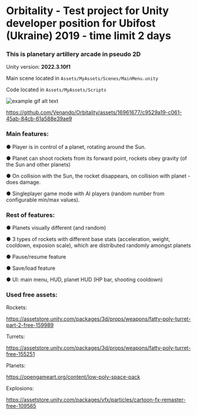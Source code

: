 # Orbitality - Test project for Unity developer position for Ubifost (Ukraine) 2019 - time limit 2 days
### This is planetary artillery arcade in pseudo 2D
 
 Unity version: **2022.3.10f1**

 Main scene located in `Assets/MyAssets/Scenes/MainMenu.unity`

 Code located in `Assets/MyAssets/Scripts`

 ![example gif alt text](https://i.imgur.com/X8xpbDl.png)

https://github.com/Venando/Orbitality/assets/16961677/c9529a19-c061-45ab-84cb-61a588e39ae9

### Main features:

● Player is in control of a planet, rotating around the Sun.

● Planet can shoot rockets from its forward point, rockets obey gravity (of the Sun and other planets)

● On collision with the Sun, the rocket disappears, on collision with planet - does damage.

● Singleplayer game mode with AI players (random number from configurable min/max values).

### Rest of features:

● Planets visually different (and random)

● 3 types of rockets with different base stats (acceleration, weight, cooldown, exposion scale), which are distributed randomly amongst planets

● Pause/resume feature

● Save/load feature

● UI: main menu, HUD, planet HUD (HP bar, shooting cooldown)


### Used free assets:

  Rockets:

  https://assetstore.unity.com/packages/3d/props/weapons/fatty-poly-turret-part-2-free-159989

  Turrets:

  https://assetstore.unity.com/packages/3d/props/weapons/fatty-poly-turret-free-155251

  Planets:

  https://opengameart.org/content/low-poly-space-pack

  Explosions:

  https://assetstore.unity.com/packages/vfx/particles/cartoon-fx-remaster-free-109565
  
